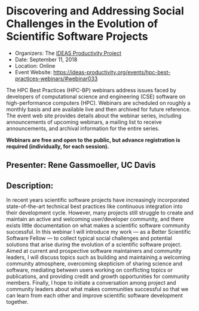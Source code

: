 # Discovering and Addressing Social Challenges in the Evolution of Scientific Software Projects

- Organizers: The [IDEAS Productivity Project](https://ideas-productivity.org/)
- Date: September 11, 2018
- Location: Online
- Event Website: https://ideas-productivity.org/events/hpc-best-practices-webinars/#webinar033

The HPC Best Practices (HPC-BP) webinars address issues faced by developers of computational science and engineering (CSE) software on high-performance computers (HPC). Webinars are scheduled on roughly a monthly basis and are available live and then archived for future reference. The event web site provides details about the webinar series, including announcements of upcoming webinars, a mailing list to receive announcements, and archival information for the entire series.

**Webinars are free and open to the public, but advance registration is required (individually, for each session).**

## Presenter: Rene Gassmoeller, UC Davis

## Description: 
In recent years scientific software projects have increasingly incorporated state-of-the-art technical best practices like continuous integration into their development cycle. However, many projects still struggle to create and maintain an active and welcoming user/developer community, and there exists little documentation on what makes a scientific software community successful. In this webinar I will introduce my work — as a Better Scientific Software Fellow — to collect typical social challenges and potential solutions that arise during the evolution of a scientific software project. Aimed at current and prospective software maintainers and community leaders, I will discuss topics such as building and maintaining a welcoming community atmosphere, overcoming skepticism of sharing science and software, mediating between users working on conflicting topics or publications, and providing credit and growth opportunities for community members. Finally, I hope to initiate a conversation among project and community leaders about what makes communities successful so that we can learn from each other and improve scientific software development together.


<!---
Publish: yes
Categories: collaboration
Topics: strategies for more effective teams
Tags: 
Level: 2
Prerequisites: none
Aggregate: stand-alone and subresource 
--->
